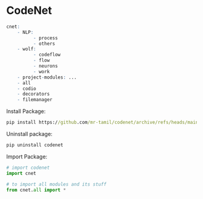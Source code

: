 # CodeNet
```r
cnet:
    - NLP:
          - process
          - others
    - wolf:
          - codeflow
          - flow
          - neurons
          - work
    - project-modules: ...
    - all
    - codio
    - decorators
    - filemanager
```

Install Package:
```cmd
pip install https://github.com/mr-tamil/codenet/archive/refs/heads/main.zip
```

Uninstall package:
```cmd
pip uninstall codenet
```


Import Package:

```python
# import codenet
import cnet

# to import all modules and its stuff
from cnet.all import *
```
